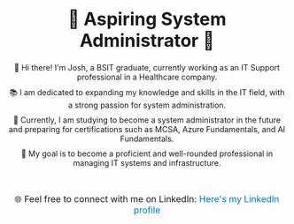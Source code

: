 <div align="center">
    <h1 style="font-size: 32px;">🌟 Aspiring System Administrator 🌟</h1>
    <p style="font-size: 18px; text-align: left;">
        <ul style="list-style-type: none; padding-left: 0;">
            <li style="margin-bottom: 10px;">👋 Hi there! I'm Josh, a BSIT graduate, currently working as an IT Support professional in a Healthcare company.</li>
            <li style="margin-bottom: 10px;">📚 I am dedicated to expanding my knowledge and skills in the IT field, with a strong passion for system administration.</li>
            <li style="margin-bottom: 10px;">💪 Currently, I am studying to become a system administrator in the future and preparing for certifications such as MCSA, Azure Fundamentals, and AI Fundamentals.</li>
            <li style="margin-bottom: 10px;">🎯 My goal is to become a proficient and well-rounded professional in managing IT systems and infrastructure.</li>
        </ul>
    </p>
    <br>
    <p style="font-size: 16px;">
        🌐 Feel free to connect with me on LinkedIn:
        <a href="https://www.linkedin.com/in/joshuacruzcervantes/" target="_blank" rel="noopener noreferrer" style="color: #0077b5; text-decoration: none;">Here's my LinkedIn profile</a>
    </p>
</div>
